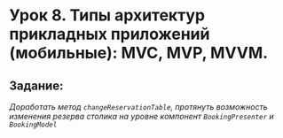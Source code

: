 # Урок 8. Типы архитектур прикладных приложений (мобильные): MVC, MVP, MVVM.

## Задание: 
*Доработать метод `changeReservationTable`, протянуть возможность изменения резерва столика 
на уровне компонент `BookingPresenter` и `BookingModel`*
